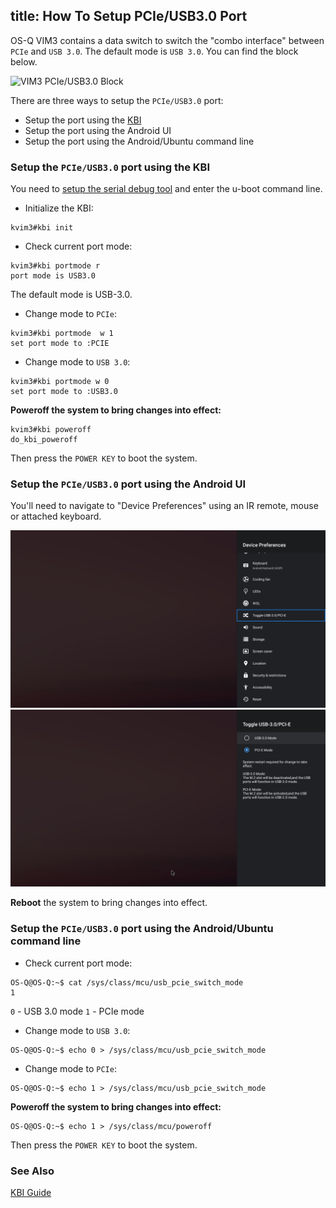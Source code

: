 title: How To Setup PCIe/USB3.0 Port
---

OS-Q VIM3 contains a data switch to switch the "combo interface" between `PCIe` and `USB 3.0`. The default mode is `USB 3.0`.
You can find the block below.

![VIM3 PCIe/USB3.0 Block](/images/vim3/vim3_pcie_usb3_block.png)

There are three ways to setup the `PCIe/USB3.0` port:
* Setup the port using the [KBI](/vim3/KbiGuidance.html)
* Setup the port using the Android UI
* Setup the port using the Android/Ubuntu command line

### Setup the `PCIe/USB3.0` port using the KBI
You need to [setup the serial debug tool](/vim3/SetupSerialTool.html) and enter the u-boot command line.

* Initialize the KBI:

```
kvim3#kbi init
```

* Check current port mode:

```
kvim3#kbi portmode r
port mode is USB3.0
```
The default mode is USB-3.0.

* Change mode to `PCIe`:

```
kvim3#kbi portmode  w 1
set port mode to :PCIE
```

* Change mode to `USB 3.0`:

```
kvim3#kbi portmode w 0
set port mode to :USB3.0
```

**Poweroff the system to bring changes into effect:**

```
kvim3#kbi poweroff 
do_kbi_poweroff
```
Then press the `POWER KEY` to boot the system.

### Setup the `PCIe/USB3.0` port using the Android UI
You'll need to navigate to "Device Preferences" using an IR remote, mouse or attached keyboard.

![Android Device Preferences](https://github.com/tsangyoujun/khadas_docs/blob/master/settings_toggle.jpg?raw=true)
![Mode Switch UI](https://github.com/tsangyoujun/khadas_docs/blob/master/mode_switch.jpg?raw=true)

**Reboot** the system to bring changes into effect.

### Setup the `PCIe/USB3.0` port using the Android/Ubuntu command line

* Check current port mode:

```
OS-Q@OS-Q:~$ cat /sys/class/mcu/usb_pcie_switch_mode
1
```

`0` - USB 3.0 mode
`1` - PCIe mode

* Change mode to `USB 3.0`:

```
OS-Q@OS-Q:~$ echo 0 > /sys/class/mcu/usb_pcie_switch_mode
```

* Change mode to `PCIe`:

```
OS-Q@OS-Q:~$ echo 1 > /sys/class/mcu/usb_pcie_switch_mode
```

**Poweroff the system to bring changes into effect:**

```
OS-Q@OS-Q:~$ echo 1 > /sys/class/mcu/poweroff 
```

Then press the `POWER KEY` to boot the system.

### See Also
[KBI Guide](/vim3/KbiGuidance.html)
